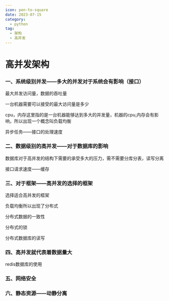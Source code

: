 ```yaml
---
icon: pen-to-square
date: 2023-07-15
category:
  - python
tag:
  - 架构
  - 高并发
---
```

# 高并发架构




### 一、系统级别并发——多大的并发对于系统会有影响（接口）

最大并发访问量，数据的吞吐量

一台机器需要可以接受的最大访问量是多少

cpu，内存这里指的是一台机器能够达到多大的并发量，机器的cpu,内存会有影响，所以出现一个概念叫负载均衡

异步任务——接口的处理速度

### 二、数据级别的高并发——对于数据库的影响

数据库对于高并发的结构下需要的承受多大的压力，需不需要分库分表，读写分离

接口请求速度——缓存



### 三、对于框架——高并发的选择的框架

选择适合高并发的框架

负载均衡所以出现了分布式

分布式数据的一致性

分布式的锁

分布式数据库的读写



### 四、高并发就代表着数据量大

redis数据库的使用



### 五、网络安全



### 六、静态资源——动静分离



